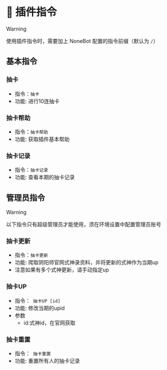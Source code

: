 # 🔮 插件指令

> [!WARNING]
> 使用插件指令时，需要加上 NoneBot 配置的指令前缀（默认为 `/`）

## 基本指令

### 抽卡

- 指令：`抽卡`
- 功能: 进行10连抽卡

### 抽卡帮助

- 指令：`抽卡帮助`
- 功能: 获取插件基本帮助

### 抽卡记录

- 指令：`抽卡记录`
- 功能: 查看本期的抽卡记录

## 管理员指令

> [!WARNING]
> 以下指令只有超级管理员才能使用，须在环境设置中配置管理员账号

### 抽卡更新

- 指令：`抽卡更新`
- 功能: 爬取阴阳师官网式神录资料，并将更新的式神作为当期up
- 注意如果有多个式神更新，请手动指定up

### 抽卡UP

- 指令：` 抽卡UP [id]` 
- 功能: 修改当期的upid
- 参数
  - id:式神id，在官网获取

### 抽卡重置

- 指令：` 抽卡重置` 
- 功能: 重置所有人的抽卡记录
